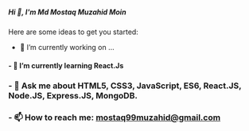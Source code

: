 ##### Hi  👋, I'm Md Mostaq Muzahid Moin

 
 

Here are some ideas to get you started:

- 🔭 I’m currently working on ...
#### - 🌱 I’m currently learning  React.Js
 ### - 💬 Ask me about  HTML5, CSS3, JavaScript, ES6, React.JS, Node.JS, Express.JS, MongoDB.
 ### - 📫 How to reach me: mostaq99muzahid@gmail.com
 
 
